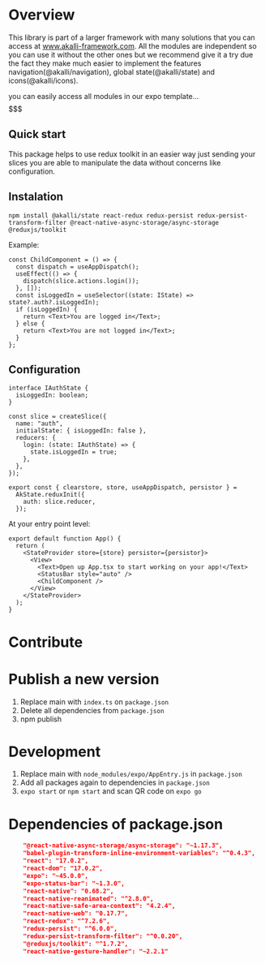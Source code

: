 # Overview

This library is part of a larger framework with many solutions that you can access at www.akalli-framework.com. All the modules are independent so you can use it without the other ones but we recommend give it a try due the fact they make much easier to implement the features navigation(@akalli/navigation), global state(@akalli/state) and icons(@akalli/icons).

you can easily access all modules in our expo template... $$$$$$$

## Quick start

This package helps to use redux toolkit in an easier way just sending your slices you are able to manipulate the data without concerns like configuration.

## Instalation

`npm install @akalli/state react-redux redux-persist redux-persist-transform-filter @react-native-async-storage/async-storage @reduxjs/toolkit`

Example:

```tsx
const ChildComponent = () => {
  const dispatch = useAppDispatch();
  useEffect(() => {
    dispatch(slice.actions.login());
  }, []);
  const isLoggedIn = useSelector((state: IState) => state?.auth?.isLoggedIn);
  if (isLoggedIn) {
    return <Text>You are logged in</Text>;
  } else {
    return <Text>You are not logged in</Text>;
  }
};
```

## Configuration

```tsx
interface IAuthState {
  isLoggedIn: boolean;
}

const slice = createSlice({
  name: "auth",
  initialState: { isLoggedIn: false },
  reducers: {
    login: (state: IAuthState) => {
      state.isLoggedIn = true;
    },
  },
});

export const { clearstore, store, useAppDispatch, persistor } =
  AkState.reduxInit({
    auth: slice.reducer,
  });
```

At your entry point level:

```tsx
export default function App() {
  return (
    <StateProvider store={store} persistor={persistor}>
      <View>
        <Text>Open up App.tsx to start working on your app!</Text>
        <StatusBar style="auto" />
        <ChildComponent />
      </View>
    </StateProvider>
  );
}
```

# Contribute

# Publish a new version

1.  Replace main with `index.ts` on `package.json`
2.  Delete all dependencies from `package.json`
3.  npm publish

# Development

1.  Replace main with `node_modules/expo/AppEntry.js` in `package.json`
2.  Add all packages again to dependencies in `package.json`
3.  `expo start` or `npm start` and scan QR code on `expo go`

# Dependencies of package.json

```json
    "@react-native-async-storage/async-storage": "~1.17.3",
    "babel-plugin-transform-inline-environment-variables": "^0.4.3",
    "react": "17.0.2",
    "react-dom": "17.0.2",
    "expo": "~45.0.0",
    "expo-status-bar": "~1.3.0",
    "react-native": "0.68.2",
    "react-native-reanimated": "^2.8.0",
    "react-native-safe-area-context": "4.2.4",
    "react-native-web": "0.17.7",
    "react-redux": "^7.2.6",
    "redux-persist": "^6.0.0",
    "redux-persist-transform-filter": "^0.0.20",
    "@reduxjs/toolkit": "^1.7.2",
    "react-native-gesture-handler": "~2.2.1"
```

